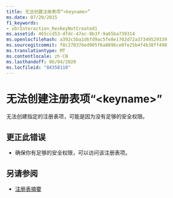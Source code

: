 ```yaml
---
title: 无法创建注册表项“<keyname>”
ms.date: 07/20/2015
f1_keywords:
- vbrInteraction_ResKeyNotCreated1
ms.assetid: 465ccd53-dfdc-47ec-8b3f-9a65ba739314
ms.openlocfilehash: a392c5ba1d6fd9ac5fe8e1702d72a37349529339
ms.sourcegitcommit: f8c270376ed905f6a8896ce0fe25b4f4b38ff498
ms.translationtype: MT
ms.contentlocale: zh-CN
ms.lasthandoff: 06/04/2020
ms.locfileid: "84358110"
---
```

# <a name="registry-key-keyname-could-not-be-created"></a>无法创建注册表项“\<keyname>”
无法创建指定的注册表项，可能是因为没有足够的安全权限。  
  
## <a name="to-correct-this-error"></a>更正此错误  
  
- 确保你有足够的安全权限，可以访问该注册表项。  
  
## <a name="see-also"></a>另请参阅

- [注册表摘要](../language-reference/keywords/registry-summary.md)
